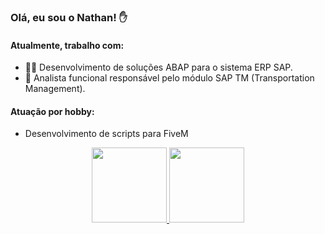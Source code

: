 ### Olá, eu sou o Nathan! ✋

#### Atualmente, trabalho com:
* 👨‍💻 Desenvolvimento de soluções ABAP para o sistema ERP SAP.
* 🤵 Analista funcional responsável pelo módulo SAP TM (Transportation Management).

#### Atuação por hobby:
* Desenvolvimento de scripts para FiveM

<div align="center">
  <a href="https://github.com/nathancarmo">
  <img height="120em" src="https://github-readme-stats.vercel.app/api?username=nathancarmo&show_icons=true&theme=dark&include_all_commits=true&count_private=true"/>
  <img height="120em" src="https://github-readme-stats.vercel.app/api/top-langs/?username=nathancarmo&layout=compact&langs_count=7&theme=dark"/>
</div>
